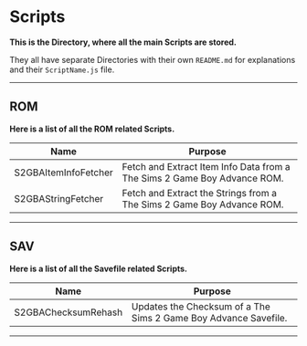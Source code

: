 # Scripts
**This is the Directory, where all the main Scripts are stored.**

They all have separate Directories with their own `README.md` for explanations and their `ScriptName.js` file.
<hr>

## ROM
**Here is a list of all the ROM related Scripts.**

| Name                 | Purpose                                                                  |
| -------------------- | ------------------------------------------------------------------------ |
| S2GBAItemInfoFetcher | Fetch and Extract Item Info Data from a The Sims 2 Game Boy Advance ROM. |
| S2GBAStringFetcher   | Fetch and Extract the Strings from a The Sims 2 Game Boy Advance ROM.    |

<hr>

## SAV
**Here is a list of all the Savefile related Scripts.**

| Name                | Purpose                                                         |
| ------------------- | --------------------------------------------------------------- |
| S2GBAChecksumRehash | Updates the Checksum of a The Sims 2 Game Boy Advance Savefile. |

<hr>
